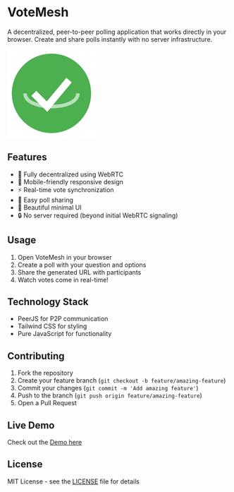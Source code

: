 # VoteMesh

A decentralized, peer-to-peer polling application that works directly in your browser. Create and share polls instantly with no server infrastructure.

![VoteMesh Logo](public/votemesh-icon.svg)

## Features

- 🚀 Fully decentralized using WebRTC
- 📱 Mobile-friendly responsive design
- ⚡ Real-time vote synchronization
- 🔗 Easy poll sharing
- 🎨 Beautiful minimal UI
- 🔒 No server required (beyond initial WebRTC signaling)

## Usage

1. Open VoteMesh in your browser
2. Create a poll with your question and options
3. Share the generated URL with participants
4. Watch votes come in real-time!

## Technology Stack

- PeerJS for P2P communication
- Tailwind CSS for styling
- Pure JavaScript for functionality

## Contributing

1. Fork the repository
2. Create your feature branch (`git checkout -b feature/amazing-feature`)
3. Commit your changes (`git commit -m 'Add amazing feature'`)
4. Push to the branch (`git push origin feature/amazing-feature`)
5. Open a Pull Request

## Live Demo

Check out the [Demo here](https://daniissac.com/votemesh) 

## License

MIT License - see the [LICENSE](LICENSE) file for details
